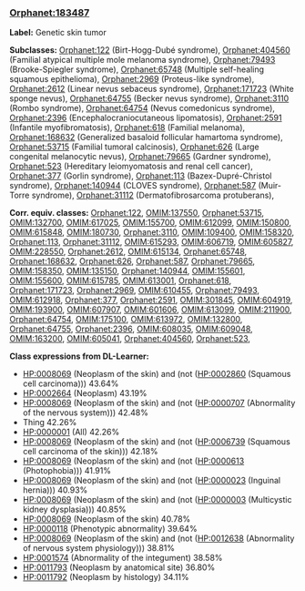 
### [Orphanet:183487](http://www.orpha.net/ORDO/Orphanet_183487)
**Label:** Genetic skin tumor

**Subclasses:** [Orphanet:122](http://www.orpha.net/ORDO/Orphanet_122) (Birt-Hogg-Dubé syndrome), [Orphanet:404560](http://www.orpha.net/ORDO/Orphanet_404560) (Familial atypical multiple mole melanoma syndrome), [Orphanet:79493](http://www.orpha.net/ORDO/Orphanet_79493) (Brooke-Spiegler syndrome), [Orphanet:65748](http://www.orpha.net/ORDO/Orphanet_65748) (Multiple self-healing squamous epithelioma), [Orphanet:2969](http://www.orpha.net/ORDO/Orphanet_2969) (Proteus-like syndrome), [Orphanet:2612](http://www.orpha.net/ORDO/Orphanet_2612) (Linear nevus sebaceus syndrome), [Orphanet:171723](http://www.orpha.net/ORDO/Orphanet_171723) (White sponge nevus), [Orphanet:64755](http://www.orpha.net/ORDO/Orphanet_64755) (Becker nevus syndrome), [Orphanet:3110](http://www.orpha.net/ORDO/Orphanet_3110) (Rombo syndrome), [Orphanet:64754](http://www.orpha.net/ORDO/Orphanet_64754) (Nevus comedonicus syndrome), [Orphanet:2396](http://www.orpha.net/ORDO/Orphanet_2396) (Encephalocraniocutaneous lipomatosis), [Orphanet:2591](http://www.orpha.net/ORDO/Orphanet_2591) (Infantile myofibromatosis), [Orphanet:618](http://www.orpha.net/ORDO/Orphanet_618) (Familial melanoma), [Orphanet:168632](http://www.orpha.net/ORDO/Orphanet_168632) (Generalized basaloid follicular hamartoma syndrome), [Orphanet:53715](http://www.orpha.net/ORDO/Orphanet_53715) (Familial tumoral calcinosis), [Orphanet:626](http://www.orpha.net/ORDO/Orphanet_626) (Large congenital melanocytic nevus), [Orphanet:79665](http://www.orpha.net/ORDO/Orphanet_79665) (Gardner syndrome), [Orphanet:523](http://www.orpha.net/ORDO/Orphanet_523) (Hereditary leiomyomatosis and renal cell cancer), [Orphanet:377](http://www.orpha.net/ORDO/Orphanet_377) (Gorlin syndrome), [Orphanet:113](http://www.orpha.net/ORDO/Orphanet_113) (Bazex-Dupré-Christol syndrome), [Orphanet:140944](http://www.orpha.net/ORDO/Orphanet_140944) (CLOVES syndrome), [Orphanet:587](http://www.orpha.net/ORDO/Orphanet_587) (Muir-Torre syndrome), [Orphanet:31112](http://www.orpha.net/ORDO/Orphanet_31112) (Dermatofibrosarcoma protuberans), 

**Corr. equiv. classes:** [Orphanet:122](http://www.orpha.net/ORDO/Orphanet_122), [OMIM:137550](http://purl.obolibrary.org/obo/OMIM_137550), [Orphanet:53715](http://www.orpha.net/ORDO/Orphanet_53715), [OMIM:132700](http://purl.obolibrary.org/obo/OMIM_132700), [OMIM:617025](http://purl.obolibrary.org/obo/OMIM_617025), [OMIM:155700](http://purl.obolibrary.org/obo/OMIM_155700), [OMIM:612099](http://purl.obolibrary.org/obo/OMIM_612099), [OMIM:150800](http://purl.obolibrary.org/obo/OMIM_150800), [OMIM:615848](http://purl.obolibrary.org/obo/OMIM_615848), [OMIM:180730](http://purl.obolibrary.org/obo/OMIM_180730), [Orphanet:3110](http://www.orpha.net/ORDO/Orphanet_3110), [OMIM:109400](http://purl.obolibrary.org/obo/OMIM_109400), [OMIM:158320](http://purl.obolibrary.org/obo/OMIM_158320), [Orphanet:113](http://www.orpha.net/ORDO/Orphanet_113), [Orphanet:31112](http://www.orpha.net/ORDO/Orphanet_31112), [OMIM:615293](http://purl.obolibrary.org/obo/OMIM_615293), [OMIM:606719](http://purl.obolibrary.org/obo/OMIM_606719), [OMIM:605827](http://purl.obolibrary.org/obo/OMIM_605827), [OMIM:228550](http://purl.obolibrary.org/obo/OMIM_228550), [Orphanet:2612](http://www.orpha.net/ORDO/Orphanet_2612), [OMIM:615134](http://purl.obolibrary.org/obo/OMIM_615134), [Orphanet:65748](http://www.orpha.net/ORDO/Orphanet_65748), [Orphanet:168632](http://www.orpha.net/ORDO/Orphanet_168632), [Orphanet:626](http://www.orpha.net/ORDO/Orphanet_626), [Orphanet:587](http://www.orpha.net/ORDO/Orphanet_587), [Orphanet:79665](http://www.orpha.net/ORDO/Orphanet_79665), [OMIM:158350](http://purl.obolibrary.org/obo/OMIM_158350), [OMIM:135150](http://purl.obolibrary.org/obo/OMIM_135150), [Orphanet:140944](http://www.orpha.net/ORDO/Orphanet_140944), [OMIM:155601](http://purl.obolibrary.org/obo/OMIM_155601), [OMIM:155600](http://purl.obolibrary.org/obo/OMIM_155600), [OMIM:615785](http://purl.obolibrary.org/obo/OMIM_615785), [OMIM:613001](http://purl.obolibrary.org/obo/OMIM_613001), [Orphanet:618](http://www.orpha.net/ORDO/Orphanet_618), [Orphanet:171723](http://www.orpha.net/ORDO/Orphanet_171723), [Orphanet:2969](http://www.orpha.net/ORDO/Orphanet_2969), [OMIM:610455](http://purl.obolibrary.org/obo/OMIM_610455), [Orphanet:79493](http://www.orpha.net/ORDO/Orphanet_79493), [OMIM:612918](http://purl.obolibrary.org/obo/OMIM_612918), [Orphanet:377](http://www.orpha.net/ORDO/Orphanet_377), [Orphanet:2591](http://www.orpha.net/ORDO/Orphanet_2591), [OMIM:301845](http://purl.obolibrary.org/obo/OMIM_301845), [OMIM:604919](http://purl.obolibrary.org/obo/OMIM_604919), [OMIM:193900](http://purl.obolibrary.org/obo/OMIM_193900), [OMIM:607907](http://purl.obolibrary.org/obo/OMIM_607907), [OMIM:601606](http://purl.obolibrary.org/obo/OMIM_601606), [OMIM:613099](http://purl.obolibrary.org/obo/OMIM_613099), [OMIM:211900](http://purl.obolibrary.org/obo/OMIM_211900), [Orphanet:64754](http://www.orpha.net/ORDO/Orphanet_64754), [OMIM:175100](http://purl.obolibrary.org/obo/OMIM_175100), [OMIM:613972](http://purl.obolibrary.org/obo/OMIM_613972), [OMIM:132800](http://purl.obolibrary.org/obo/OMIM_132800), [Orphanet:64755](http://www.orpha.net/ORDO/Orphanet_64755), [Orphanet:2396](http://www.orpha.net/ORDO/Orphanet_2396), [OMIM:608035](http://purl.obolibrary.org/obo/OMIM_608035), [OMIM:609048](http://purl.obolibrary.org/obo/OMIM_609048), [OMIM:163200](http://purl.obolibrary.org/obo/OMIM_163200), [OMIM:605041](http://purl.obolibrary.org/obo/OMIM_605041), [Orphanet:404560](http://www.orpha.net/ORDO/Orphanet_404560), [Orphanet:523](http://www.orpha.net/ORDO/Orphanet_523), 

**Class expressions from DL-Learner:**

- [HP:0008069](http://purl.obolibrary.org/obo/HP_0008069) (Neoplasm of the skin) and (not ([HP:0002860](http://purl.obolibrary.org/obo/HP_0002860) (Squamous cell carcinoma))) 43.64%
- [HP:0002664](http://purl.obolibrary.org/obo/HP_0002664) (Neoplasm) 43.19%
- [HP:0008069](http://purl.obolibrary.org/obo/HP_0008069) (Neoplasm of the skin) and (not ([HP:0000707](http://purl.obolibrary.org/obo/HP_0000707) (Abnormality of the nervous system))) 42.48%
- Thing 42.26%
- [HP:0000001](http://purl.obolibrary.org/obo/HP_0000001) (All) 42.26%
- [HP:0008069](http://purl.obolibrary.org/obo/HP_0008069) (Neoplasm of the skin) and (not ([HP:0006739](http://purl.obolibrary.org/obo/HP_0006739) (Squamous cell carcinoma of the skin))) 42.18%
- [HP:0008069](http://purl.obolibrary.org/obo/HP_0008069) (Neoplasm of the skin) and (not ([HP:0000613](http://purl.obolibrary.org/obo/HP_0000613) (Photophobia))) 41.91%
- [HP:0008069](http://purl.obolibrary.org/obo/HP_0008069) (Neoplasm of the skin) and (not ([HP:0000023](http://purl.obolibrary.org/obo/HP_0000023) (Inguinal hernia))) 40.93%
- [HP:0008069](http://purl.obolibrary.org/obo/HP_0008069) (Neoplasm of the skin) and (not ([HP:0000003](http://purl.obolibrary.org/obo/HP_0000003) (Multicystic kidney dysplasia))) 40.85%
- [HP:0008069](http://purl.obolibrary.org/obo/HP_0008069) (Neoplasm of the skin) 40.78%
- [HP:0000118](http://purl.obolibrary.org/obo/HP_0000118) (Phenotypic abnormality) 39.64%
- [HP:0008069](http://purl.obolibrary.org/obo/HP_0008069) (Neoplasm of the skin) and (not ([HP:0012638](http://purl.obolibrary.org/obo/HP_0012638) (Abnormality of nervous system physiology))) 38.81%
- [HP:0001574](http://purl.obolibrary.org/obo/HP_0001574) (Abnormality of the integument) 38.58%
- [HP:0011793](http://purl.obolibrary.org/obo/HP_0011793) (Neoplasm by anatomical site) 36.80%
- [HP:0011792](http://purl.obolibrary.org/obo/HP_0011792) (Neoplasm by histology) 34.11%


